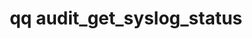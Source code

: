 ---
category: audit
command: audit_get_syslog_status
keywords: qq, qq_cli, audit_get_syslog_status
optional_options: []
permalink: /qq-cli-command-guide/audit/audit_get_syslog_status.html
positional_options: []
sidebar: qq_cli_command_reference_sidebar
summary: This section explains how to use the <code>qq audit_get_syslog_status</code>
  command.
synopsis: Get audit syslog server status
title: qq audit_get_syslog_status
usage: qq audit_get_syslog_status [-h]

---